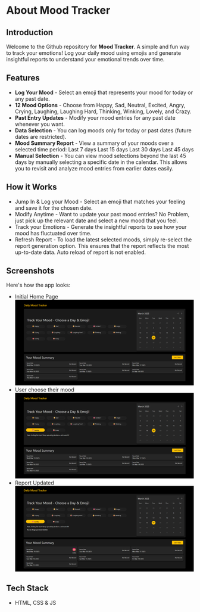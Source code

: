 # About Mood Tracker
## Introduction
Welcome to the Github repository for **Mood Tracker**. A simple and fun way to track your emotions! Log your daily mood using emojis and generate insightful reports to understand your emotional trends over time.
## Features
- **Log Your Mood** - Select an emoji that represents your mood for today or any past date.
- **12 Mood Options** - Choose from Happy, Sad, Neutral, Excited, Angry, Crying, Laughing, Laughing Hard, Thinking, Winking, Lovely, and Crazy.
- **Past Entry Updates** - Modify your mood entries for any past date whenever you want.
- **Data Selection** - You can log moods only for today or past dates (future dates are restricted).
- **Mood Summary Report** - View a summary of your moods over a selected time period:
Last 7 days
Last 15 days
Last 30 days
Last 45 days
- **Manual Selection** - You can view mood selections beyond the last 45 days by manually selecting a specific date in the calendar. This allows you to revisit and analyze mood entries from earlier dates easily.
## How it Works
- Jump In & Log your Mood - Select an emoji that matches your feeling and save it for the chosen date.
- Modify Anytime - Want to update your past mood entries? No Problem, just pick up the relevant date and select a new mood that you feel.
- Track your Emotions - Generate the insightful reports to see how your mood has fluctuated over time.
- Refresh Report - To load the latest selected moods, simply re-select the report generation option. This ensures that the report reflects the most up-to-date data. Auto reload of report is not enabled.
## Screenshots
Here's how the app looks:
- Initial Home Page
![Home Screen](assets/home.png)
- User choose their mood
![Mood Selected](assets/Option%20Select.png)
- Report Updated
![Report](assets/Fresh%20Report.png)
## Tech Stack
- HTML, CSS & JS